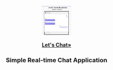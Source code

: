 <div align="center">
  <a href="https://github.com/othneildrew/Best-README-Template">
    <img src="lets-chat-application.png" alt="Logo" width="80" height="80">
  </a>
  
  <a href="http://real-time-lets-chat-app.herokuapp.com/"><strong>Let's Chat»</strong></a>
  <h3 align="center">Simple Real-time Chat Application</h3>
  
  

